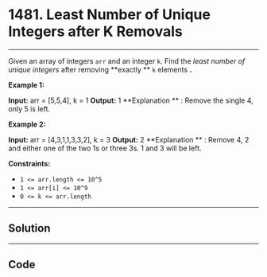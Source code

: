 # 1481. Least Number of Unique Integers after K Removals

---

Given an array of integers `arr` and an integer `k`. Find the _least number of unique integers_  after removing **exactly ** `k` elements **.**




 

**Example 1:**


**Input:** arr = [5,5,4], k = 1
**Output:** 1
**Explanation ** : Remove the single 4, only 5 is left.


**Example 2:**


**Input:** arr = [4,3,1,1,3,3,2], k = 3
**Output:** 2
**Explanation ** : Remove 4, 2 and either one of the two 1s or three 3s. 1 and 3 will be left.

 

**Constraints:**

  * `1 <= arr.length <= 10^5`
  * `1 <= arr[i] <= 10^9`
  * `0 <= k <= arr.length`

---

## Solution



---

## Code
```python


```